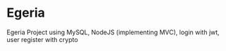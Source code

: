 # Egeria
Egeria Project using MySQL, NodeJS (implementing MVC), login with jwt, user register with crypto

